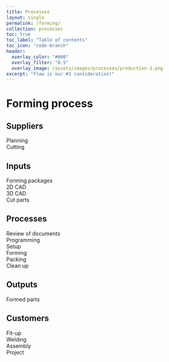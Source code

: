 ```yaml
---
title: Processes
layout: single
permalink: /forming/
collection: processes
toc: true
toc_label: "Table of contents"
toc_icon: "code-branch"
header:
  overlay_color: "#000"
  overlay_filter: "0.5"
  overlay_image: /assets/images/processes/production-1.png
excerpt: "Flow is our #1 consideration!"
---
```

# Forming process

## Suppliers
Planning  
Cutting   
## Inputs
Forming packages  
2D CAD  
3D CAD  
Cut parts      
## Processes
Review of documents  
Programming  
Setup  
Forming  
Packing  
Clean up    
## Outputs
Formed parts     
## Customers
Fit-up  
Welding  
Assembly  
Project   
